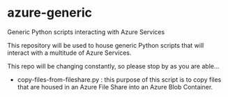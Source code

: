 # azure-generic
Generic Python scripts interacting with Azure Services

This repository will be used to house generic Python scripts that will interact with a multitude of Azure Services.

This repo will be changing constantly, so please stop by as you are able...

* copy-files-from-fileshare.py : this purpose of this script is to copy files that are housed in an Azure File Share into an Azure Blob Container.

